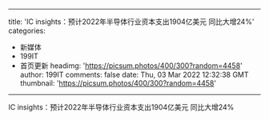 
---
title: 'IC insights：预计2022年半导体行业资本支出1904亿美元 同比大增24%'
categories: 
 - 新媒体
 - 199IT
 - 首页更新
headimg: 'https://picsum.photos/400/300?random=4458'
author: 199IT
comments: false
date: Thu, 03 Mar 2022 12:32:38 GMT
thumbnail: 'https://picsum.photos/400/300?random=4458'
---

<div>   
IC insights：预计2022年半导体行业资本支出1904亿美元 同比大增24%  
</div>
            